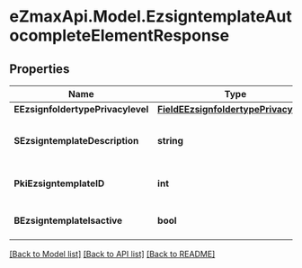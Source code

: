 
# eZmaxApi.Model.EzsigntemplateAutocompleteElementResponse

## Properties

Name | Type | Description | Notes
------------ | ------------- | ------------- | -------------
**EEzsignfoldertypePrivacylevel** | [**FieldEEzsignfoldertypePrivacylevel**](FieldEEzsignfoldertypePrivacylevel.md) |  | 
**SEzsigntemplateDescription** | **string** | The description of the Ezsigntemplate | 
**PkiEzsigntemplateID** | **int** | The unique ID of the Ezsigntemplate | 
**BEzsigntemplateIsactive** | **bool** | Whether the Ezsigntemplate is active or not | 

[[Back to Model list]](../README.md#documentation-for-models)
[[Back to API list]](../README.md#documentation-for-api-endpoints)
[[Back to README]](../README.md)

